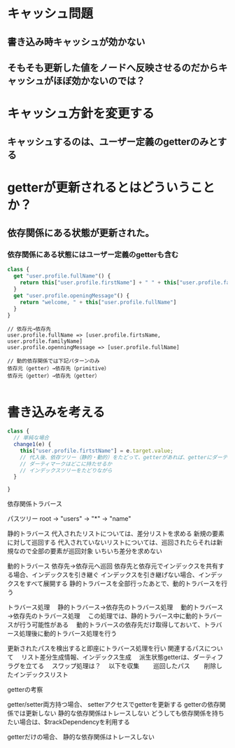 
# キャッシュ問題

## 書き込み時キャッシュが効かない
## そもそも更新した値をノードへ反映させるのだからキャッシュがほぼ効かないのでは？

# キャッシュ方針を変更する

## キャッシュするのは、ユーザー定義のgetterのみとする

# getterが更新されるとはどういうことか？

## 依存関係にある状態が更新された。
### 依存関係にある状態にはユーザー定義のgetterも含む

```js
class {
  get "user.profile.fullName"() {
    return this["user.profile.firstName"] + " " + this["user.profile.familyName"]
  }
  get "user.profile.openingMessage"() {
    return "welcome, " + this["user.profile.fullName"]
  }
}

```

```
// 依存元→依存先
user.profile.fullName => [user.profile.firtsName, user.profile.familyName]
user.profile.openningMessage => [user.profile.fullName] 

// 動的依存関係では下記パターンのみ
依存元（getter）→依存先（primitive）
依存元（getter）→依存先（getter）


```

# 書き込みを考える
```js
class {
  // 単純な場合
  change1(e) {
    this["user.profile.firtstName"] = e.target.value;
    // 代入後、依存ツリー（静的・動的）をたどって、getterがあれば、getterにダーティをマーク
    // ダーティマークはどこに持たせるか
    // インデックスツリーをたどりながら
  }

}


```

依存関係トラバース

パスツリー
root -> "users" -> "*" -> "name"

静的トラバース
代入されたリストについては、差分リストを求める
新規の要素に対して巡回する
代入されていないリストについては、巡回されたらそれは新規なので全部の要素が巡回対象
いちいち差分を求めない

動的トラバース
依存先→依存元へ巡回
依存先と依存元でインデックスを共有する場合、インデックスを引き継ぐ
インデックスを引き継げない場合、インデックスをすべて展開する
静的トラバースを全部行ったあとで、動的トラバースを行う

トラバース処理
　静的トラバース→依存先のトラバース処理
　動的トラバース→依存先のトラバース処理
　この処理では、静的トラバース中に動的トラバースが行う可能性がある
　動的トラバースの依存先だけ取得しておいて、トラバース処理後に動的トラバース処理を行う

更新されたパスを検出すると即座にトラバース処理を行い
関連するパスについて
　リスト差分生成情報、インデックス生成
　派生状態getterは、ダーティフラグを立てる
　スワップ処理は？
　以下を収集
　　巡回したパス
　　削除したインデックスリスト

getterの考察

getter/setter両方持つ場合、
setterアクセスでgetterを更新する
getterの依存関係では更新しない
静的な依存関係はトレースしない
どうしても依存関係を持ちたい場合は、$trackDependencyを利用する

getterだけの場合、
静的な依存関係はトレースしない
